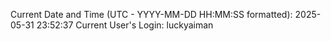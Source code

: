 Current Date and Time (UTC - YYYY-MM-DD HH:MM:SS formatted): 2025-05-31 23:52:37
Current User's Login: luckyaiman
